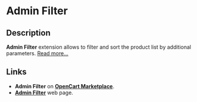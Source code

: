 # Admin Filter

## Description
**Admin Filter** extension allows to filter and sort the product list by additional parameters.
[Read more...](./module/README.md)

## Links
* **Admin Filter** on [**OpenCart Marketplace**](https://www.opencart.com/index.php?route=marketplace/extension/info&extension_id=36080).
* [**Admin Filter**](https://www.ocmod.space/admin-filter) web page.
